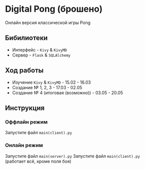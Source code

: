 # Digital Pong (брошено) 
Онлайн версия классической игры Pong

## Бибилиотеки
* Интерфейс - `Kivy` & `KivyMD`
* Сервер - `Flask` & `SQLAlchemy`

## Ход работы
* Изучение `Kivy` & `KivyMD` - 15.02 - 16.03
* Создание № 1, 2, 3 - 17.03 - 02.05
* Создание № 4 (итоговая (возможно)) - 03.05 - 20.05 

## Инструкция

### Оффлайн режим
Запустите файл `main(client).py`

### Онлайн режим
Запустите файл `main(server).py`
Запустите файл `main(client).py` (работает всё, кроме поля боя) 

